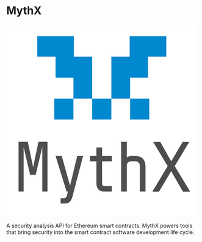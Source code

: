 # MythX

![](../../.gitbook/assets/mythx.webp)

A security analysis API for Ethereum smart contracts. MythX powers tools that bring security into the smart contract software development life cycle.

